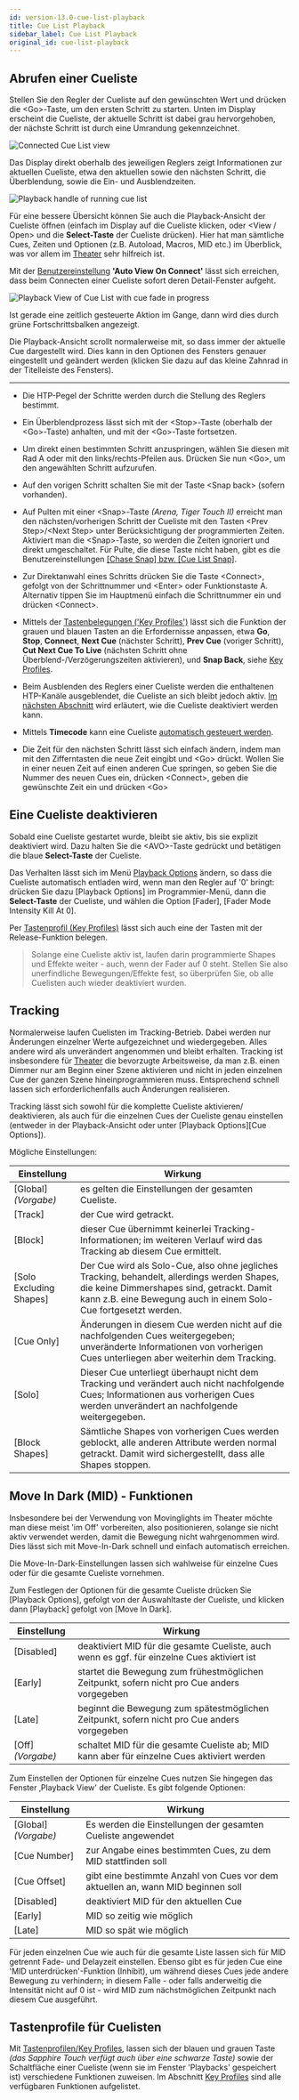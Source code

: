 ```yaml
---
id: version-13.0-cue-list-playback
title: Cue List Playback
sidebar_label: Cue List Playback
original_id: cue-list-playback
---
```


Abrufen einer Cueliste
----------------------

Stellen Sie den Regler der Cueliste auf den gewünschten Wert und drücken
die \<Go\>-Taste, um den ersten Schritt zu starten. Unten im Display
erscheint die Cueliste, der aktuelle Schritt ist dabei grau
hervorgehoben, der nächste Schritt ist durch eine Umrandung
gekennzeichnet.

![Connected Cue List view](/docs/images/Connected-Cue-List-view.png)

Das Display direkt oberhalb des jeweiligen Reglers zeigt Informationen
zur aktuellen Cueliste, etwa den aktuellen sowie den nächsten Schritt,
die Überblendung, sowie die Ein- und Ausblendzeiten.

![Playback handle of running cue list](/docs/images/Playback-handle-of-running-cue-list.png)

Für eine bessere Übersicht können Sie auch die Playback-Ansicht der
Cueliste öffnen (einfach im Display auf die Cueliste klicken, oder
\<View / Open\> und die **Select-Taste** der Cueliste drücken). Hier hat man
sämtliche Cues, Zeiten und Optionen (z.B. Autoload, Macros, MID etc.) im
Überblick, was vor allem im [Theater](theatre-programming.md) sehr hilfreich ist.

Mit der [Benutzereinstellung](../system-settings/user-settings.md#auto-view-on-connect) 
**'Auto View On Connect'** lässt sich erreichen,
dass beim Connecten einer Cueliste sofort deren Detail-Fenster aufgeht.

![Playback View of Cue List with cue fade in progress](/docs/images/Playback-View-of-Cue-List-with-cue-fade-in-progress.png)

Ist gerade eine zeitlich gesteuerte Aktion im Gange, dann wird dies
durch grüne Fortschrittsbalken angezeigt.

Die Playback-Ansicht scrollt normalerweise mit, so dass immer der
aktuelle Cue dargestellt wird. Dies kann in den Optionen des Fensters
genauer eingestellt und geändert werden (klicken Sie dazu auf das kleine
Zahnrad in der Titelleiste des Fensters).

---

-   Die HTP-Pegel der Schritte werden durch die Stellung des Reglers
    bestimmt.

-   Ein Überblendprozess lässt sich mit der \<Stop\>-Taste (oberhalb der
    \<Go\>-Taste) anhalten, und mit der \<Go\>-Taste fortsetzen.

-   Um direkt einen bestimmten Schritt anzuspringen, wählen Sie diesen
    mit Rad A oder mit den links/rechts-Pfeilen aus. Drücken Sie nun
    \<Go\>, um den angewählten Schritt aufzurufen.

-   Auf den vorigen Schritt schalten Sie mit der Taste \<Snap back\>
    (sofern vorhanden).

-   Auf Pulten mit einer \<Snap\>-Taste *(Arena, Tiger Touch II)* erreicht
    man den nächsten/vorherigen Schritt der Cueliste mit den Tasten
    \<Prev Step\>/\<Next Step\> unter Berücksichtigung der
    programmierten Zeiten. Aktiviert man die \<Snap\>-Taste, so werden
    die Zeiten ignoriert und direkt umgeschaltet. Für Pulte, die diese
    Taste nicht haben, gibt es die Benutzereinstellungen [\[Chase Snap\]
    bzw. \[Cue List Snap\]](../system-settings/user-settings.md#chase-snap).

-   Zur Direktanwahl eines Schritts drücken Sie die Taste \<Connect\>,
    gefolgt von der Schrittnummer und \<Enter\> oder Funktionstaste A.
    Alternativ tippen Sie im Hauptmenü einfach die Schrittnummer ein und
    drücken \<Connect\>.

-   Mittels der [Tastenbelegungen ('Key Profiles')](../system-settings/key-profiles.md) lässt sich die
    Funktion der grauen und blauen Tasten an die Erfordernisse anpassen,
    etwa **Go**, **Stop**, **Connect**, **Next
    Cue** (nächster Schritt), **Prev Cue** (voriger Schritt), **Cut Next Cue To Live** (nächsten Schritt
    ohne Überblend-/Verzögerungszeiten aktivieren), und **Snap Back**, siehe [Key Profiles](../system-settings/key-profiles.md#cue-lists).

-   Beim Ausblenden des Reglers einer Cueliste werden die enthaltenen
    HTP-Kanäle ausgeblendet, die Cueliste an sich bleibt jedoch aktiv.
    [Im nächsten Abschnitt](#killing-a-cue-list) wird erläutert, wie die Cueliste deaktiviert
    werden kann.

-   Mittels **Timecode** kann eine Cueliste [automatisch gesteuert werden](cue-list-timing.md#running-a-cue-list-to-timecode).

-   Die Zeit für den nächsten Schritt lässt sich einfach ändern, indem
    man mit den Zifferntasten die neue Zeit eingibt und \<Go\> drückt.
    Wollen Sie in einer neuen Zeit auf einen anderen Cue springen, so
    geben Sie die Nummer des neuen Cues ein, drücken \<Connect\>, geben
    die gewünschte Zeit ein und drücken \<Go\>

Eine Cueliste deaktivieren
--------------------------

Sobald eine Cueliste gestartet wurde, bleibt sie aktiv, bis sie explizit
deaktiviert wird. Dazu halten Sie die \<AVO\>-Taste gedrückt und
betätigen die blaue **Select-Taste** der Cueliste.

Das Verhalten lässt sich im Menü [Playback Options](../cues/playback-options.md) ändern, so dass die
Cueliste automatisch entladen wird, wenn man den Regler auf '0' bringt:
drücken Sie dazu \[Playback Options\] im Programmier-Menü, dann die
**Select-Taste** der Cueliste, und wählen die Option \[Fader\], \[Fader
Mode Intensity Kill At 0\].

Per [Tastenprofil (Key Profiles)](../system-settings/key-profiles.md#cue-lists) lässt sich auch eine der Tasten mit der
Release-Funktion belegen.

> Solange eine Cueliste aktiv ist, laufen darin programmierte Shapes und Effekte weiter - auch, wenn der Fader auf 0 steht. Stellen Sie also unerfindliche Bewegungen/Effekte fest, so überprüfen Sie, ob alle Cuelisten auch wieder deaktiviert wurden.

Tracking
--------

[](https://youtu.be/B2fTri0G2-A?t=20 "Tracking in Cuelists")

Normalerweise laufen Cuelisten im Tracking-Betrieb. Dabei werden nur
Änderungen einzelner Werte aufgezeichnet und wiedergegeben. Alles andere
wird als unverändert angenommen und bleibt erhalten. Tracking ist
insbesondere für [Theater](theatre-programming.md) die bevorzugte Arbeitsweise, da man z.B. einen
Dimmer nur am Beginn einer Szene aktivieren und nicht in jeden einzelnen
Cue der ganzen Szene hineinprogrammieren muss. Entsprechend schnell
lassen sich erforderlichenfalls auch Änderungen realisieren.

Tracking lässt sich sowohl für die komplette Cueliste aktivieren/
deaktivieren, als auch für die einzelnen Cues der Cueliste genau
einstellen (entweder in der Playback-Ansicht oder unter \[Playback
Options\]\[Cue Options\]).


Mögliche Einstellungen:

Einstellung | Wirkung
--- | ---
\[Global\] *(Vorgabe)* | es gelten die Einstellungen der gesamten Cueliste.
\[Track\] | der Cue wird getrackt.
\[Block\] | dieser Cue übernimmt keinerlei Tracking-Informationen; im weiteren Verlauf wird das Tracking ab diesem Cue ermittelt.
\[Solo Excluding Shapes\] | Der Cue wird als Solo-Cue, also ohne jegliches Tracking, behandelt, allerdings werden Shapes, die keine Dimmershapes sind, getrackt. Damit kann z.B. eine Bewegung auch in einem Solo-Cue fortgesetzt werden.
\[Cue Only\] | Änderungen in diesem Cue werden nicht auf die nachfolgenden Cues weitergegeben; unveränderte Informationen von vorherigen Cues unterliegen aber weiterhin dem Tracking.
\[Solo\] | Dieser Cue unterliegt überhaupt nicht dem Tracking und verändert auch nicht nachfolgende Cues; Informationen aus vorherigen Cues werden unverändert an nachfolgende weitergegeben.
\[Block Shapes\] | Sämtliche Shapes von vorherigen Cues werden geblockt, alle anderen Attribute werden normal getrackt. Damit wird sichergestellt, dass alle Shapes stoppen.

Move In Dark (MID) - Funktionen
-------------------------------

Insbesondere bei der Verwendung von Movinglights im Theater
möchte man diese meist 'im Off' vorbereiten, also positionieren,
solange sie nicht aktiv verwendet werden, damit die Bewegung
nicht wahrgenommen wird. Dies lässt sich mit Move-In-Dark
schnell und einfach automatisch erreichen.

Die Move-In-Dark-Einstellungen lassen sich wahlweise für
einzelne Cues oder für die gesamte Cueliste vornehmen.

Zum Festlegen der Optionen für die gesamte Cueliste drücken Sie
\[Playback Options\], gefolgt von der Auswahltaste der Cueliste,
und klicken dann \[Playback\] gefolgt von \[Move In Dark\].

Einstellung | Wirkung
---|---
\[Disabled\] | deaktiviert MID für die gesamte Cueliste, auch wenn es ggf. für einzelne Cues aktiviert ist
\[Early\] | startet die Bewegung zum frühestmöglichen Zeitpunkt, sofern nicht pro Cue anders vorgegeben
\[Late\] | beginnt die Bewegung zum spätestmöglichen Zeitpunkt, sofern nicht pro Cue anders vorgegeben
\[Off\] *(Vorgabe)* | schaltet MID für die gesamte Cueliste ab; MID kann aber für    einzelne Cues aktiviert werden

Zum Einstellen der Optionen für einzelne Cues nutzen Sie hingegen das Fenster ‚Playback View' der Cueliste. Es gibt folgende Optionen:

Einstellung | Wirkung
---|---
\[Global\] *(Vorgabe)* | Es werden die Einstellungen der gesamten Cueliste angewendet
\[Cue Number\] | zur Angabe eines bestimmten Cues, zu dem MID stattfinden soll
\[Cue Offset\] | gibt eine bestimmte Anzahl von Cues vor dem aktuellen an, wann MID beginnen soll
\[Disabled\] | deaktiviert MID für den aktuellen Cue
\[Early\] | MID so zeitig wie möglich
\[Late\] | MID so spät wie möglich

Für jeden einzelnen Cue wie auch für die gesamte Liste lassen sich für
MID getrennt Fade- und Delayzeit einstellen. Ebenso gibt es für jeden
Cue eine 'MID unterdrücken'-Funktion (Inhibit), um während dieses Cues
jede andere Bewegung zu verhindern; in diesem Falle - oder falls
anderweitig die Intensität nicht auf 0 ist - wird MID zum
nächstmöglichen Zeitpunkt nach diesem Cue ausgeführt.


Tastenprofile für Cuelisten
---------------------------

Mit [Tastenprofilen/Key Profiles](../system-settings/key-profiles.md), lassen sich der blauen und grauen Taste *(das Sapphire Touch verfügt auch über eine schwarze 
Taste)* sowie der Schaltfläche einer Cueliste (wenn sie im Fenster 'Playbacks' 
gespeichert ist) verschiedene Funktionen zuweisen. Im Abschnitt [Key Profiles](../system-settings/key-profiles.md#cue-lists) sind alle verfügbaren Funktionen aufgelistet.
